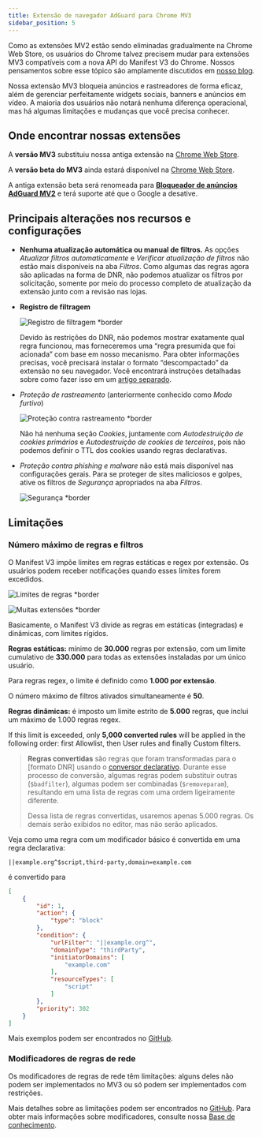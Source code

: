 ```yaml
---
title: Extensão de navegador AdGuard para Chrome MV3
sidebar_position: 5
---
```


Como as extensões MV2 estão sendo eliminadas gradualmente na Chrome Web Store, os usuários do Chrome talvez precisem mudar para extensões MV3 compatíveis com a nova API do Manifest V3 do Chrome. Nossos pensamentos sobre esse tópico são amplamente discutidos em [nosso blog](https://adguard.com/pt_br/blog/tag/manifest-v3.html).

Nossa extensão MV3 bloqueia anúncios e rastreadores de forma eficaz, além de gerenciar perfeitamente widgets sociais, banners e anúncios em vídeo. A maioria dos usuários não notará nenhuma diferença operacional, mas há algumas limitações e mudanças que você precisa conhecer.

## Onde encontrar nossas extensões

A **versão MV3** substituiu nossa antiga extensão na [Chrome Web Store](https://chromewebstore.google.com/detail/adguard-adblocker/bgnkhhnnamicmpeenaelnjfhikgbkllg).

A **versão beta do MV3** ainda estará disponível na [Chrome Web Store](https://chromewebstore.google.com/detail/adguard-adblocker-mv3-exp/apjcbfpjihpedihablmalmbbhjpklbdf).

A antiga extensão beta será renomeada para [**Bloqueador de anúncios AdGuard MV2**](https://chromewebstore.google.com/detail/adguard-adblocker-beta/gfggjaccafhcbfogfkogggoepomehbjl) e terá suporte até que o Google a desative.

## Principais alterações nos recursos e configurações

- **Nenhuma atualização automática ou manual de filtros.** As opções _Atualizar filtros automaticamente_ e _Verificar atualização de filtros_ não estão mais disponíveis na aba _Filtros_. Como algumas das regras agora são aplicadas na forma de DNR, não podemos atualizar os filtros por solicitação, somente por meio do processo completo de atualização da extensão junto com a revisão nas lojas.

- **Registro de filtragem**

  ![Registro de filtragem \*border](https://cdn.adtidy.org/content/blog/mv3/new/log.png)

  Devido às restrições do DNR, não podemos mostrar exatamente qual regra funcionou, mas forneceremos uma “regra presumida que foi acionada” com base em nosso mecanismo. Para obter informações precisas, você precisará instalar o formato “descompactado” da extensão no seu navegador. Você encontrará instruções detalhadas sobre como fazer isso em um [artigo separado](/adguard-browser-extension/solving-problems/debug-rules/).

- _Proteção de rastreamento_ (anteriormente conhecido como _Modo furtivo_)

  ![Proteção contra rastreamento \*border](https://cdn.adtidy.org/content/blog/mv3/new/tracking_screen.png)

  Não há nenhuma seção _Cookies_, juntamente com _Autodestruição de cookies primários_ e _Autodestruição de cookies de terceiros_, pois não podemos definir o TTL dos cookies usando regras declarativas.

- _Proteção contra phishing e malware_ não está mais disponível nas configurações gerais. Para se proteger de sites maliciosos e golpes, ative os filtros de _Segurança_ apropriados na aba _Filtros_.

  ![Segurança \*border](https://cdn.adtidy.org/content/blog/mv3/new/security.png)

## Limitações

### Número máximo de regras e filtros

O Manifest V3 impõe limites em regras estáticas e regex por extensão. Os usuários podem receber notificações quando esses limites forem excedidos.

![Limites de regras \*border](https://cdn.adtidy.org/content/blog/new/rulelimits.png)

![Muitas extensões \*border](https://cdn.adtidy.org/content/blog/new/other_extension.png)

Basicamente, o Manifest V3 divide as regras em estáticas (integradas) e dinâmicas, com limites rígidos.

**Regras estáticas:** mínimo de **30.000** regras por extensão, com um limite cumulativo de **330.000** para todas as extensões instaladas por um único usuário.

Para regras regex, o limite é definido como **1.000 por extensão**.

O número máximo de filtros ativados simultaneamente é **50**.

**Regras dinâmicas:** é imposto um limite estrito de **5.000** regras, que inclui um máximo de 1.000 regras regex.

If this limit is exceeded, only **5,000 converted rules** will be applied in the following order: first Allowlist, then User rules and finally Custom filters.

> **Regras convertidas** são regras que foram transformadas
> para o \[formato DNR] usando o [conversor declarativo][github-declarative-converter].
> Durante esse processo de conversão, algumas regras podem substituir outras (`$badfilter`), algumas podem ser combinadas (`$removeparam`),
> resultando em uma lista de regras com uma ordem ligeiramente diferente.
>
> Dessa lista de regras convertidas, usaremos apenas 5.000 regras. Os demais serão exibidos no editor, mas não serão aplicados.

Veja como uma regra com um modificador básico é convertida em uma regra declarativa:

```adblock
||example.org^$script,third-party,domain=example.com
```

é convertido para

```json
[
    {
        "id": 1,
        "action": {
            "type": "block"
        },
        "condition": {
            "urlFilter": "||example.org^",
            "domainType": "thirdParty",
            "initiatorDomains": [
                "example.com"
            ],
            "resourceTypes": [
                "script"
            ]
        },
        "priority": 302
    }
]
```

Mais exemplos podem ser encontrados no [GitHub][github-declarative-converter-examples].

### Modificadores de regras de rede

Os modificadores de regras de rede têm limitações: alguns deles não podem ser implementados no MV3 ou só podem ser implementados com restrições.

Mais detalhes sobre as limitações podem ser encontrados no [GitHub][github-declarative-converter].
Para obter mais informações sobre modificadores, consulte nossa [Base de conhecimento](/general/ad-filtering/create-own-filters).

[DNR format]: https://developer.chrome.com/docs/extensions/reference/api/declarativeNetRequest#build-rules
[github-declarative-converter]: https://github.com/AdguardTeam/tsurlfilter/tree/master/packages/tsurlfilter/src/rules/declarative-converter#table-of-contents
[github-declarative-converter-examples]: https://github.com/AdguardTeam/tsurlfilter/tree/master/packages/tsurlfilter/src/rules/declarative-converter#basic-examples
